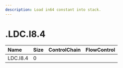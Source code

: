 ```yaml
---
description: Load in64 constant into stack.
---
```


# .LDC.I8.4

| Name | Size | ControlChain | FlowControl |
| :--- | :--- | :--- | :--- |
| LDC.I8.4 | 0 |  |  |
